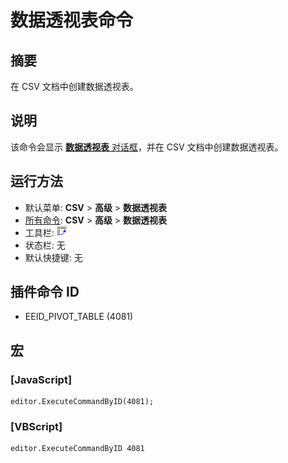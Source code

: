 # 数据透视表命令

## 摘要

在 CSV 文档中创建数据透视表。

## 说明

该命令会显示 [**数据透视表** 对话框](../../dlg/pivot_table/index)，并在 CSV 文档中创建数据透视表。

## 运行方法

- 默认菜单: **CSV** \> **高级** \> **数据透视表**
- [所有命令](../tools/all_commands): **CSV** \> **高级** \> **数据透视表**
- 工具栏: ![](../../images/pivot_table.png)
- 状态栏: 无
- 默认快捷键: 无

## 插件命令 ID

- EEID\_PIVOT\_TABLE (4081)

## 宏

### \[JavaScript\]

```
editor.ExecuteCommandByID(4081);
```

### \[VBScript\]

```
editor.ExecuteCommandByID 4081
```
